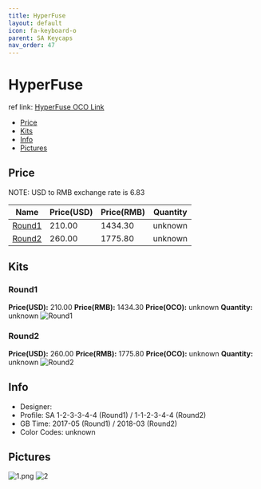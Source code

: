 ```yaml
---
title: HyperFuse 
layout: default
icon: fa-keyboard-o
parent: SA Keycaps
nav_order: 47
---
```


# HyperFuse 

ref link: [HyperFuse OCO Link](https://www.originativeco.com/products/sa-hyperfuse)

* [Price](#price)
* [Kits](#kits)
* [Info](#info)
* [Pictures](#pictures)


## Price  
NOTE: USD to RMB exchange rate is 6.83

| Name          | Price(USD)    |  Price(RMB) |  Quantity |
| ------------- | ------------- |  ---------- |  -------- |
|[Round1](#round1)|210.00|1434.30|unknown|
|[Round2](#round2)|260.00|1775.80|unknown|


## Kits
### Round1
**Price(USD):** 210.00    **Price(RMB):** 1434.30    **Price(OCO):** unknown    **Quantity:** unknown
<img src="{{ 'assets/images/sa-keycaps/hyperfuse/kits_pics/round1.jpg' | relative_url }}" alt="Round1" class="image featured">

### Round2
**Price(USD):** 260.00    **Price(RMB):** 1775.80    **Price(OCO):** unknown    **Quantity:** unknown
<img src="{{ 'assets/images/sa-keycaps/hyperfuse/kits_pics/round2.jpg' | relative_url }}" alt="Round2" class="image featured">


## Info
* Designer: 
* Profile: SA 1-2-3-3-4-4 (Round1) / 1-1-2-3-4-4 (Round2)
* GB Time: 2017-05 (Round1) /  2018-03 (Round2)
* Color Codes: unknown  


## Pictures
<img src="{{ 'assets/images/sa-keycaps/hyperfuse/rendering_pics/1.png' | relative_url }}" alt="1.png" class="image featured">
<img src="{{ 'assets/images/sa-keycaps/hyperfuse/rendering_pics/2.jpg' | relative_url }}" alt="2" class="image featured">
